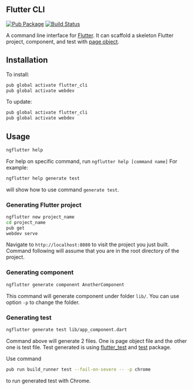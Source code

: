 ## Flutter CLI

[![Pub Package](https://img.shields.io/pub/v/flutter_cli.svg)](https://pub.dartlang.org/packages/flutter_cli)
[![Build Status](https://travis-ci.org/google/flutter_cli.svg?branch=master)](https://travis-ci.org/google/flutter_cli)

A command line interface for [Flutter][webdev_flutter].
It can scaffold a skeleton Flutter project, component, and test with
[page object][page_object].

## Installation

To install:

```bash
pub global activate flutter_cli
pub global activate webdev
```

To update:

```bash
pub global activate flutter_cli
pub global activate webdev
```

## Usage

```bash
ngflutter help
```

For help on specific command, run `ngflutter help [command name]`
For example:

```bash
ngflutter help generate test
```

will show how to use command `generate test`.

### Generating Flutter project

```bash
ngflutter new project_name
cd project_name
pub get
webdev serve
```

Navigate to `http://localhost:8080` to visit the project you just built.
Command following will assume that you are in the root directory of
the project.

### Generating component

```bash
ngflutter generate component AnotherComponent
```
This command will generate component under folder `lib/`.
You can use option `-p` to change the folder.


### Generating test

```bash
ngflutter generate test lib/app_component.dart
```

Command above will generate 2 files. One is page object file
and the other one is test file.
Test generated is using [flutter_test][pub_flutter_test]
and [test][pub_test] package.

Use command

```bash
pub run build_runner test --fail-on-severe -- -p chrome
```

to run generated test with Chrome.

[webdev_flutter]: https://webdev.dartlang.org/flutter
[page_object]: https://martinfowler.com/bliki/PageObject.html
[pub_flutter_test]: https://pub.dartlang.org/packages/flutter_test
[pub_test]: https://pub.dartlang.org/packages/test
